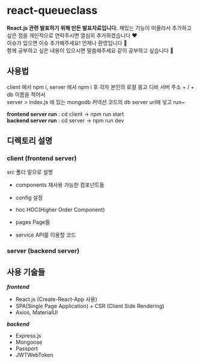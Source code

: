 # react-queueclass

**React.js 관련 발표하기 위해 만든 발표자료입니다.**
재밌는 기능이 떠올라서 추가하고 싶은 점을 개인적으로 연락주시면 열심히 추가하겠습니다 ❤️   
이슈가 있으면 이슈 추가해주세요! 언제나 환영입니다 🥳   
함께 공부하고 싶은 내용이 있으시면 말씀해주세요 같이 공부하고 싶습니다 🥸     

## 사용법
client 에서 npm i, server 에서 npm i 후 각자 본인의 로컬 몽고 디비 서버 주소 + / + db 이름을 적어서    
server > index.js 에 있는 mongodb 커넥션 코드의 db server url에 넣고 run~    

**frontend server run** : cd client -> npm run start   
**backend server run** : cd server -> npm run dev

## 디렉토리 설명

### client (frontend server)    

src 폴더 밑으로 설명

- components
    재사용 가능한 컴포넌트들
    
- config
    설정

- hoc
    HOC(Higher Order Component)

- pages
    Page들 

- service
    API를 이용할 코드


### server (backend server)
   

## 사용 기술들
 
***frontend***

- React.js (Create-React-App 사용)
- SPA(Single Page Application) + CSR (Client Side Rendering)
- Axios, MaterialUI

***backend***
- Express.js
- Mongoose
- Passport
- JWTWebToken
